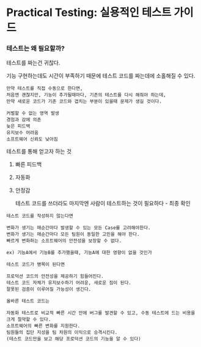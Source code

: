 # Practical Testing: 실용적인 테스트 가이드

### 테스트는 왜 필요할까?

테스트를 짜는건 귀찮다.

기능 구현하는데도 시간이 부족하기 때문에 테스트 코드를 짜는데에 소홀해질 수 있다.

    만약 테스트를 직접 수동으로 한다면,
    처음엔 괜찮지만, 기능이 추가될때마다, 기존의 테스트를 다시 해줘야 하는데,
    만약 새로운 코드가 기존 코드와 겹치는 부분이 있을때 문제가 생길 것이다.

    커벌할 수 없는 영역 발생
    경험과 감에 의존
    늦은 피드백
    유지보수 어려움
    소프트웨어 신뢰도 낮아짐

테스트를 통해 얻고자 하는 것
1. 빠른 피드백
2. 자동화
3. 안정감

    테스트 코드를 쓰더라도 마지막엔 사람이 테스트하는 것이 필요하다 - 최종 확인

>
    테스트 코드를 작성하지 않는다면

    변화가 생기는 매순간마다 발생할 수 있는 모든 Case를 고려해야한다.
    변화가 생기는 매순간마다 모든 팀원이 동일한 고민을 해야 한다.
    빠르게 변화하는 소프트웨어의 안전성을 보장할 수 없다.

    ex) 기능A에서 기능B를 추가했을때, 기능A에 대한 영향이 없을 것인가

>
    테스트 코드가 병목이 된다면

    프로덕션 코드의 안전성을 제공하기 힘들어진다.
    테스트 코드 자체가 유지보수하기 어려운, 새로운 짐이 된다.
    잘못된 검증이 이루어질 가능성이 생긴다.
>
    올바른 테스트 코드는

    자동화 테스트로 비교적 빠른 시간 안에 버그를 발견할 수 있고, 수동 테스트에 드는 비용을 크게 절약할 수 있다.
    소프트웨어의 빠른 변화를 지원한다.
    팀원들의 집단 지성을 팀 차원의 이익으로 승격시킨다.
    (테스트 코드만을 보고 해당 프로덕션 코드의 기능을 알 수 있다)